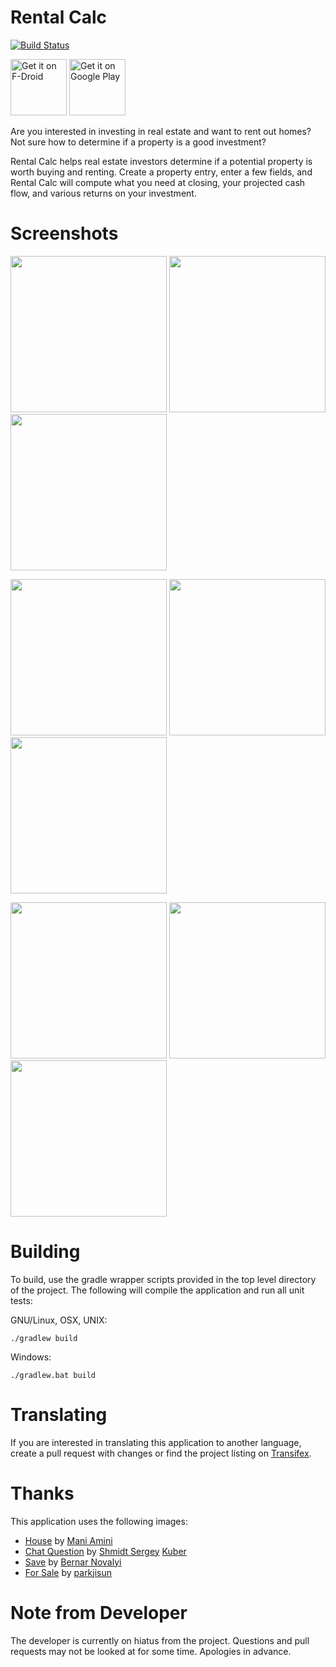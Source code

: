 # Rental Calc

[![Build Status](https://travis-ci.org/brarcher/rental-calc.svg?branch=master)](https://travis-ci.org/brarcher/rental-calc)

<a href="https://f-droid.org/repository/browse/?fdid=protect.rentalcalc" target="_blank">
<img src="https://f-droid.org/badge/get-it-on.png" alt="Get it on F-Droid" height="90"/></a>
<a href="https://play.google.com/store/apps/details?id=protect.rentalcalc" target="_blank">
<img src="https://play.google.com/intl/en_us/badges/images/generic/en-play-badge.png" alt="Get it on Google Play" height="90"/></a>

Are you interested in investing in real estate and want to rent out homes? Not sure how to determine if a property is a good investment?

Rental Calc helps real estate investors determine if a potential property is worth buying and renting. Create a property entry, enter a few fields, and Rental Calc will compute what you need at closing, your projected cash flow, and various returns on your investment.

# Screenshots
[<img src="https://cloud.githubusercontent.com/assets/5264535/25881817/3aebfa40-350d-11e7-80ff-6edda7b79426.png" width=250>](https://cloud.githubusercontent.com/assets/5264535/25881817/3aebfa40-350d-11e7-80ff-6edda7b79426.png)
[<img src="https://cloud.githubusercontent.com/assets/5264535/25881820/3e2ae414-350d-11e7-88c2-3369edcbf0c4.png" width=250>](https://cloud.githubusercontent.com/assets/5264535/25881820/3e2ae414-350d-11e7-88c2-3369edcbf0c4.png)
[<img src="https://cloud.githubusercontent.com/assets/5264535/26523272/ff2d3d6a-42e1-11e7-9eb8-566613e5e257.png" width=250>](https://cloud.githubusercontent.com/assets/5264535/26523272/ff2d3d6a-42e1-11e7-9eb8-566613e5e257.png)

[<img src="https://cloud.githubusercontent.com/assets/5264535/26262712/b2318b68-3ca3-11e7-9ec6-24edb36182b2.png" width=250>](https://cloud.githubusercontent.com/assets/5264535/26262712/b2318b68-3ca3-11e7-9ec6-24edb36182b2.png)
[<img src="https://cloud.githubusercontent.com/assets/5264535/26523261/a9e988a4-42e1-11e7-8fcf-d1831d25c6d0.png" width=250>](https://cloud.githubusercontent.com/assets/5264535/26523261/a9e988a4-42e1-11e7-8fcf-d1831d25c6d0.png)
[<img src="https://cloud.githubusercontent.com/assets/5264535/25881827/43da4f6c-350d-11e7-9344-d6ce44ba8fdc.png" width=250>](https://cloud.githubusercontent.com/assets/5264535/25881827/43da4f6c-350d-11e7-9344-d6ce44ba8fdc.png)

[<img src="https://cloud.githubusercontent.com/assets/5264535/25881828/4743fcac-350d-11e7-8e9c-85c8c0d68d9f.png" width=250>](https://cloud.githubusercontent.com/assets/5264535/25881828/4743fcac-350d-11e7-8e9c-85c8c0d68d9f.png)
[<img src="https://cloud.githubusercontent.com/assets/5264535/25881830/484dfbe8-350d-11e7-9c76-d95f85a01a78.png" width=250>](https://cloud.githubusercontent.com/assets/5264535/25881830/484dfbe8-350d-11e7-9c76-d95f85a01a78.png)
[<img src="https://cloud.githubusercontent.com/assets/5264535/25881831/49596194-350d-11e7-9a4a-2c7f9036ac59.png" width=250>](https://cloud.githubusercontent.com/assets/5264535/25881831/49596194-350d-11e7-9a4a-2c7f9036ac59.png)

# Building

To build, use the gradle wrapper scripts provided in the top level directory of the project. The following will
compile the application and run all unit tests:

GNU/Linux, OSX, UNIX:
```
./gradlew build
```

Windows:
```
./gradlew.bat build
```

# Translating

If you are interested in translating this application to another language, create a pull request with changes or find the project listing on  [Transifex](https://www.transifex.com/na-243/rental-calc).

# Thanks

This application uses the following images:
- [House](https://thenounproject.com/term/house/41030/) by
[Mani Amini](https://thenounproject.com/man1/)
- [Chat Question](https://thenounproject.com/term/question/562370/) by [Shmidt Sergey](https://thenounproject.com/monstercritic/)
[Kuber](https://thenounproject.com/funkyiconz26/)
- [Save](https://thenounproject.com/term/save/716011) by [Bernar Novalyi](https://thenounproject.com/bernar.novalyi)
- [For Sale](https://thenounproject.com/term/for-sale/716241/) by [parkjisun](https://thenounproject.com/naripuru/)

# Note from Developer
The developer is currently on hiatus from the project. Questions and pull requests may not be looked at for some time. Apologies in advance.
